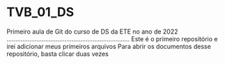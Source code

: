 # TVB_01_DS
Primeiro aula de Git do curso de DS da ETE no ano de 2022
......................................................................
Este é o primeiro repositório e irei adicionar meus primeiros arquivos
Para abrir os documentos desse repositório, basta clicar duas vezes
